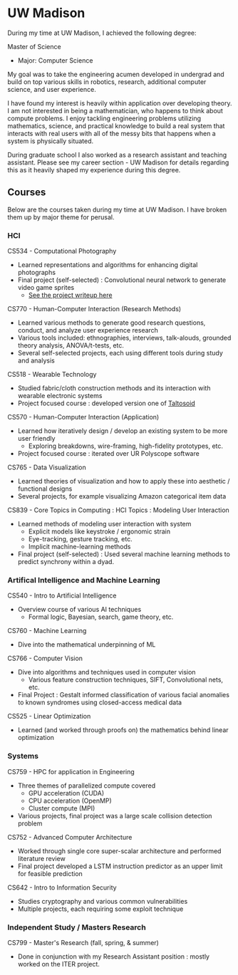 # UW Madison
During my time at UW Madison, I achieved the following degree:

Master of Science
- Major: Computer Science

My goal was to take the engineering acumen developed in undergrad and build on top various skills in robotics, research, additional computer science, and user experience.

I have found my interest is heavily within application over developing theory. I am not interested in being a mathematician, who happens to think about compute problems. I enjoy tackling engineering problems utilizing mathematics, science, and practical knowledge to build a real system that interacts with real users with all of the messy bits that happens when a system is physically situated.

During graduate school I also worked as a research assistant and teaching assistant. Please see my career section - UW Madison for details regarding this as it heavily shaped my experience during this degree.

## Courses
Below are the courses taken during my time at UW Madison. I have broken them up by major theme for perusal.

### HCI
CS534 - Computational Photography
- Learned representations and algorithms for enhancing digital photographs
- Final project (self-selected) : Convolutional neural network to generate video game sprites
    - [See the project writeup here](https://curthenrichs.github.io/CS534-Term-Project-Website/)

CS770 - Human-Computer Interaction (Research Methods)
- Learned various methods to generate good research questions, conduct, and analyze user experience research
- Various tools included: ethnographies, interviews, talk-alouds, grounded theory analysis, ANOVA/t-tests, etc.
- Several self-selected projects, each using different tools during study and analysis

CS518 - Wearable Technology
- Studied fabric/cloth construction methods and its interaction with wearable electronic systems
- Project focused course : developed version one of [Taltosoid](https://github.com/curthenrichs/taltosoid_srf)

CS570 - Human-Computer Interaction (Application)
- Learned how iteratively design / develop an existing system to be more user friendly
    - Exploring breakdowns, wire-framing, high-fidelity prototypes, etc.
- Project focused course : iterated over UR Polyscope software

CS765 - Data Visualization
- Learned theories of visualization and how to apply these into aesthetic / functional designs
- Several projects, for example visualizing Amazon categorical item data

CS839 - Core Topics in Computing : HCI Topics : Modeling User Interaction
- Learned methods of modeling user interaction with system
    - Explicit models like keystroke / ergonomic strain
    - Eye-tracking, gesture tracking, etc.
    - Implicit machine-learning methods
- Final project (self-selected) : Used several machine learning methods to predict synchrony within a dyad.

### Artifical Intelligence and Machine Learning

CS540 - Intro to Artificial Intelligence
- Overview course of various AI techniques
    - Formal logic, Bayesian, search, game theory, etc.

CS760 - Machine Learning
- Dive into the mathematical underpinning of ML

CS766 - Computer Vision
- Dive into algorithms and techniques used in computer vision
    - Various feature construction techniques, SIFT, Convolutional nets, etc. 
- Final Project : Gestalt informed classification of various facial anomalies to known syndromes using closed-access medical data

CS525 - Linear Optimization
- Learned (and worked through proofs on) the mathematics behind linear optimization

### Systems

CS759 - HPC for application in Engineering
- Three themes of parallelized compute covered
    - GPU acceleration (CUDA)
    - CPU acceleration (OpenMP)
    - Cluster compute (MPI)
- Various projects, final project was a large scale collision detection problem

CS752 - Advanced Computer Architecture
- Worked through single core super-scalar architecture and performed literature review
- Final project developed a LSTM instruction predictor as an upper limit for feasible prediction

CS642 - Intro to Information Security
- Studies cryptography and various common vulnerabilities
- Multiple projects, each requiring some exploit technique

### Independent Study / Masters Research
CS799 - Master's Research (fall, spring, & summer)
- Done in conjunction with my Research Assistant position : mostly worked on the ITER project.